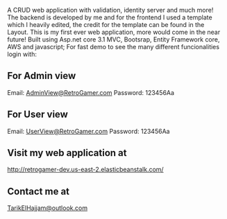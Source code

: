A CRUD web application with validation, identity server and much more! The backend is developed by me and for the frontend I used a template which I heavily edited, the credit for the template can be found in the Layout. This is my first ever web application, more would come in the near future! Built using Asp.net core 3.1 MVC, Bootsrap, Entity Framework core, AWS and javascript;
For fast demo to see the many different funcionalities login with: 

For Admin view
------------------------------
Email: AdminView@RetroGamer.com
Password: 123456Aa

For User view
-------------------------------
Email: UserView@RetroGamer.com
Password: 123456Aa

Visit my web application at
-
http://retrogamer-dev.us-east-2.elasticbeanstalk.com/

Contact me at
-
TarikElHajjam@outlook.com
